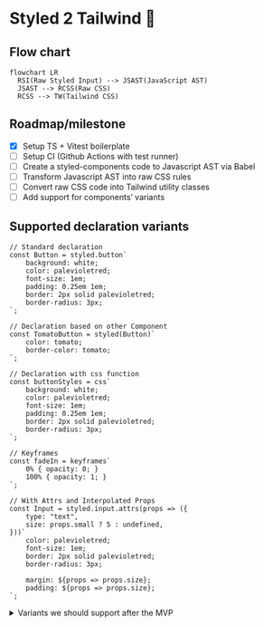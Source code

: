 # Styled 2 Tailwind 🦄

## Flow chart

```mermaid
flowchart LR
  RSI(Raw Styled Input) --> JSAST(JavaScript AST)
  JSAST --> RCSS(Raw CSS)
  RCSS --> TW(Tailwind CSS)
```

## Roadmap/milestone

- [X] Setup TS + Vitest boilerplate
- [ ] Setup CI (Github Actions with test runner)
- [ ] Create a styled-components code to Javascript AST via Babel
- [ ] Transform Javascript AST into raw CSS rules
- [ ] Convert raw CSS code into Tailwind utility classes
- [ ] Add support for components’ variants

## Supported declaration variants

```tsx
// Standard declaration
const Button = styled.button`
    background: white;
    color: palevioletred;
    font-size: 1em;
    padding: 0.25em 1em;
    border: 2px solid palevioletred;
    border-radius: 3px;
`;
​
// Declaration based on other Component
const TomatoButton = styled(Button)`
    color: tomato;
    border-color: tomato;
`;
​
// Declaration with css function
const buttonStyles = css`
    background: white;
    color: palevioletred;
    font-size: 1em;
    padding: 0.25em 1em;
    border: 2px solid palevioletred;
    border-radius: 3px;
`;
​
// Keyframes 
const fadeIn = keyframes`
    0% { opacity: 0; }
    100% { opacity: 1; }
`;

// With Attrs and Interpolated Props
const Input = styled.input.attrs(props => ({
    type: "text",
    size: props.small ? 5 : undefined,
}))`
    color: palevioletred;
    font-size: 1em;
    border: 2px solid palevioletred;
    border-radius: 3px;
​
    margin: ${props => props.size};
    padding: ${props => props.size};
`;
```

<details>
  <summary>Variants we should support after the MVP</summary>
  
  ```tsx

  // TBD
  const Button = styled.button({
      background: 'white',
      color: 'palevioletred',
      fontSize: '1em',
      padding: '0.25em 1em',
      border: '2px solid palevioletred',
      borderRadius: '3px',
  });
  
  // TBD
  render() {
      const Button = styled.button`
          color: palevioletred;
      `;
  ​
      return <Button>Click me!</Button>;
  }
  
  // TBD
  const Button = styled.button`
      ${buttonStyles}
  `;
  ```
</details>

